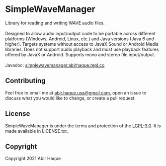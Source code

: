 # SimpleWaveManager

Library for reading and writing WAVE audio files.
<br>
<br>
Designed to allow audio input/output code to be portable across different platforms (Windows, Android, Linux, etc.) and Java versions (Java 6 and higher). Targets systems without access to JavaX Sound or Android Media libraries. Does not support audio playback and must use playback features offered by JavaX or Android. Supports mono and stereo file input/output.
<br>
<br>
Javadoc: [simplewavemanager.abirhaque.repl.co](simplewavemanager.abirhaque.repl.co)

## Contributing
Feel free to email me at <abir.haque.usa@gmail.com>, open an issue to discuss what you would like to change, or create a pull request.

## License
SimpleWaveManager is under the terms and protection of the [LGPL-3.0](https://www.gnu.org/licenses/lgpl-3.0.txt). It is made available in LICENSE.txt.

## Copyright
Copyright 2021 Abir Haque
